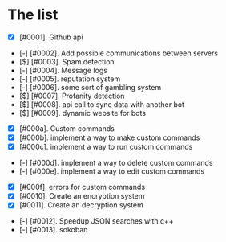 # The list

- [x] [#0001]. Github api
- [-] [#0002]. Add possible communications between servers
- [$] [#0003]. Spam detection
- [-] [#0004]. Message logs
- [-] [#0005]. reputation system
- [-] [#0006]. some sort of gambling system
- [$] [#0007]. Profanity detection
- [$] [#0008]. api call to sync data with another bot
- [$] [#0009]. dynamic website for bots
- [x] [#000a]. Custom commands
- [x] [#000b]. implement a way to make custom commands
- [x] [#000c]. implement a way to run custom commands
- [-] [#000d]. implement a way to delete custom commands
- [-] [#000e]. implement a way to edit custom commands
- [x] [#000f]. errors for custom commands
- [x] [#0010]. Create an encryption system
- [x] [#0011]. Create an decryption system
- [-] [#0012]. Speedup JSON searches with c++
- [-] [#0013]. sokoban
